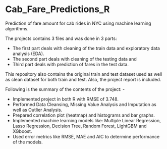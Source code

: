 # Cab_Fare_Predictions_R
Prediction of fare amount for cab rides in NYC using machine learning algorithms.

The projects contains 3 files and was done in 3 parts:

- The first part deals with cleaning of the train data and exploratory data analysis (EDA).
- The second part deals with cleaning of the testing data and
- Third part deals with prediction of fares in the test data.

This repository also contains the original train and test dataset used as well as clean dataset for both train and test. Also, the project report is included.

Following is the summary of the contents of the project: -

- Implemented project in both R with RMSE of 3.748.
- Performed Data Cleansing, Missing Value Analysis and Imputation as well as Outlier Analysis.
- Prepared correlation plot (heatmap) and histograms and bar graphs.
- Implemented machine learning models like: Multiple Linear Regression, Lasso Regression, Decision Tree, Random Forest, LightGBM and XGboost.
- Used error metrics like RMSE, MAE and AIC to determine performance of the models.
